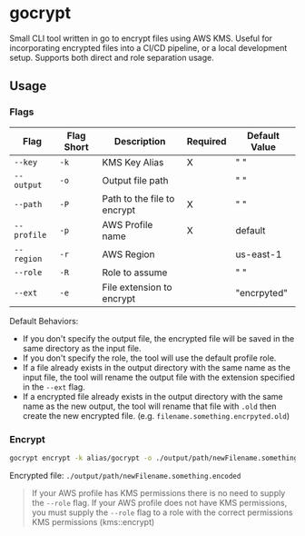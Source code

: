 # gocrypt

Small CLI tool written in go to encrypt files using AWS KMS.
Useful for incorporating encrypted files into a CI/CD pipeline, or a local
development setup. Supports both direct and role separation usage.

## Usage

### Flags

| Flag        | Flag Short                   | Description | Required | Default Value |
|-------------|------------------------------| --- | --- |---------------|
| `--key`     | `-k` | KMS Key Alias                | X | " "
| `--output`  | `-o` | Output file path             | | " "
| `--path`    | `-P`   | Path to the file to encrypt  | X |" "
| `--profile` | `-p`   | AWS Profile name             | X | default       
| `--region`  | `-r`    | AWS Region                   | | us-east-1     
| `--role`     | `-R`    | Role to assume               | | " "
| `--ext` | `-e` | File extension to encrypt    | | "encrpyted"

Default Behaviors:

- If you don't specify the output file, the encrypted file will be saved in the same directory as the input file.
- If you don't specify the role, the tool will use the default profile role.
- If a file already exists in the output directory with the same name as the input file, the tool will rename the output file with the extension specified in the `--ext` flag.
- If a encrypted file already exists in the output directory with the same name as the new output, the tool will rename that file with `.old` then create the new encrypted file. (e.g. `filename.something.encrpyted.old`)

### Encrypt

```bash
gocrypt encrypt -k alias/gocrypt -o ./output/path/newFilename.something -P input/path/filename.something -p awsProfileName -r aws-region -R arn:aws:iam::RoleToAssume -e encoded
```

Encrypted file:
`./output/path/newFilename.something.encoded`

> If your AWS profile has KMS permissions there is no need to supply the `--role` flag. If 
> your AWS profile does not have KMS permissions, you must supply the `--role` flag to a role
> with the correct permissions KMS permissions (kms::encrypt)